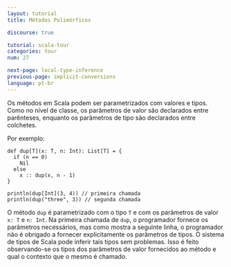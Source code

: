 ```yaml
---
layout: tutorial
title: Métodos Polimórficos

discourse: true

tutorial: scala-tour
categories: tour
num: 27

next-page: local-type-inference
previous-page: implicit-conversions
language: pt-br
---
```


Os métodos em Scala podem ser parametrizados com valores e tipos. Como no nível de classe, os parâmetros de valor são declarados entre parênteses, enquanto os parâmetros de tipo são declarados entre colchetes.

Por exemplo:

```tut
def dup[T](x: T, n: Int): List[T] = {
  if (n == 0)
    Nil
  else
    x :: dup(x, n - 1)
}

println(dup[Int](3, 4)) // primeira chamada
println(dup("three", 3)) // segunda chamada
```

O método `dup` é parametrizado com o tipo `T` e com os parâmetros de valor `x: T` e `n: Int`. Na primeira chamada de `dup`, o programador fornece os parâmetros necessários, mas como mostra a seguinte linha, o programador não é obrigado a fornecer explicitamente os parâmetros de tipos. O sistema de tipos de Scala pode inferir tais tipos sem problemas. Isso é feito observando-se os tipos dos parâmetros de valor fornecidos ao método e qual o contexto que o mesmo é chamado.
